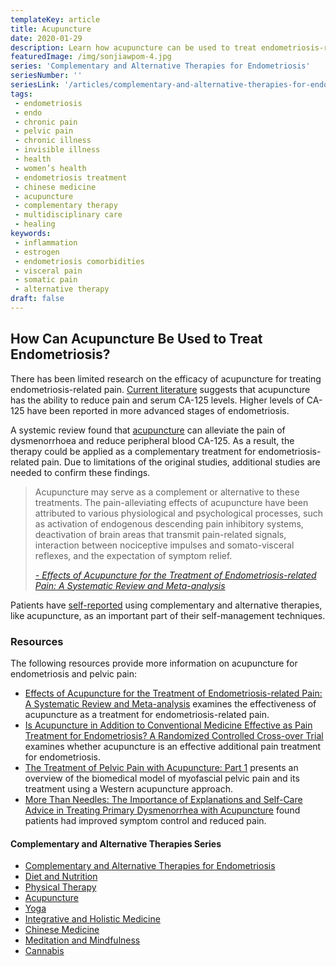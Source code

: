 ```yaml
--- 
templateKey: article
title: Acupuncture
date: 2020-01-29
description: Learn how acupuncture can be used to treat endometriosis-related pain
featuredImage: /img/sonjiawpom-4.jpg
series: 'Complementary and Alternative Therapies for Endometriosis'
seriesNumber: ''
seriesLink: '/articles/complementary-and-alternative-therapies-for-endometriosis/'
tags:
 - endometriosis
 - endo
 - chronic pain
 - pelvic pain
 - chronic illness
 - invisible illness
 - health
 - women’s health
 - endometriosis treatment
 - chinese medicine
 - acupuncture
 - complementary therapy
 - multidisciplinary care
 - healing
keywords:
 - inflammation
 - estrogen
 - endometriosis comorbidities
 - visceral pain
 - somatic pain
 - alternative therapy
draft: false
--- 
```


<h2>How Can Acupuncture Be Used to Treat Endometriosis?</h2>

There has been limited research on the efficacy of acupuncture for treating endometriosis-related pain. <a href="https://www.ncbi.nlm.nih.gov/pubmed/18794019/" target="_blank" rel="noopener noreferrer">Current literature</a> suggests that acupuncture has the ability to reduce pain and serum CA-125 levels. Higher levels of CA-125 have been reported in more advanced stages of endometriosis. 

A systemic review found that <a href="https://www.ncbi.nlm.nih.gov/pmc/articles/PMC5659600/" target="_blank" rel="noopener noreferrer">acupuncture</a> can alleviate the pain of dysmenorrhoea and reduce peripheral blood CA-125. As a result, the therapy could be applied as a complementary treatment for endometriosis-related pain. Due to limitations of the original studies, additional studies are needed to confirm these findings. 

<div class="page-break Slice1"></div>

<blockquote>Acupuncture may serve as a complement or alternative to these treatments. The pain-alleviating effects of acupuncture have been attributed to various physiological and psychological processes, such as activation of endogenous descending pain inhibitory systems, deactivation of brain areas that transmit pain-related signals, interaction between nociceptive impulses and somato-visceral reflexes, and the expectation of symptom relief.

<cite><a href="https://www.ncbi.nlm.nih.gov/pmc/articles/PMC5659600/" target="_blank" rel="noopener noreferrer">- Effects of Acupuncture for the Treatment of Endometriosis-related Pain: A Systematic Review and Meta-analysis</a></cite>

</blockquote>

Patients have <a href="https://www.ncbi.nlm.nih.gov/pmc/articles/PMC6332532/" target="_blank" rel="noopener noreferrer">self-reported</a> using complementary and alternative therapies, like acupuncture, as an important part of their self-management techniques. 

<h3>Resources</h3>

The following resources provide more information on acupuncture for endometriosis and pelvic pain:

* <a href="https://journals.plos.org/plosone/article?id=10.1371/journal.pone.0186616" target="_blank" rel="noopener noreferrer">Effects of Acupuncture for the Treatment of Endometriosis-related Pain: A Systematic Review and Meta-analysis</a> examines the effectiveness of acupuncture as a treatment for endometriosis-related pain.
* <a href="https://www.ncbi.nlm.nih.gov/pubmed/20728977" target="_blank" rel="noopener noreferrer">Is Acupuncture in Addition to Conventional Medicine Effective as Pain Treatment for Endometriosis? A Randomized Controlled Cross-over Trial</a> examines whether acupuncture is an effective additional pain treatment for endometriosis.
* <a href="https://www.journalofchinesemedicine.com/the-treatment-of-pelvic-pain-with-acupuncture-part-1.html" target="_blank" rel="noopener noreferrer">The Treatment of Pelvic Pain with Acupuncture: Part 1</a> presents an overview of the biomedical model of myofascial pelvic pain and its treatment using a Western acupuncture approach.
* <a href="https://www.ncbi.nlm.nih.gov/pubmed/27242909?dopt=Abstract" target="_blank" rel="noopener noreferrer">More Than Needles: The Importance of Explanations and Self-Care Advice in Treating Primary Dysmenorrhea with Acupuncture</a> found patients had improved symptom control and reduced pain. 

<div class="page-break PomSketch4"></div>

<h4 class="table-of-contents">Complementary and Alternative Therapies Series</h4>

- <a href="/articles/complementary-and-alternative-therapies-for-endometriosis/" target="_blank" rel="noopener noreferrer">Complementary and Alternative Therapies for Endometriosis</a>
- <a href="/articles/2020-01-31-diet-nutrition" target="_blank" rel="noopener noreferrer">Diet and Nutrition</a>
- <a href="/articles/2020-01-30-physical-therapy" target="_blank" rel="noopener noreferrer">Physical Therapy</a>
- <a href="/articles/2020-01-29-acupuncture" target="_blank" rel="noopener noreferrer">Acupuncture</a>
- <a href="/articles/2020-01-28-yoga" target="_blank" rel="noopener noreferrer">Yoga</a>
- <a href="/articles/2020-01-27-integrative-holistic-medicine" target="_blank" rel="noopener noreferrer">Integrative and Holistic Medicine</a>
- <a href="/articles/2020-01-26-chinese-medicine" target="_blank" rel="noopener noreferrer">Chinese Medicine</a>
- <a href="/articles/2020-01-25-meditation-mindfulness" target="_blank" rel="noopener noreferrer">Meditation and Mindfulness</a>
- <a href="/articles/2020-01-24-cannabis" target="_blank" rel="noopener noreferrer">Cannabis</a>
